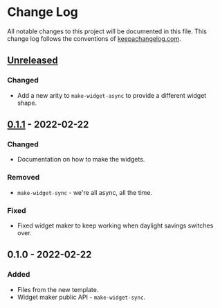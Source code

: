 # Change Log
All notable changes to this project will be documented in this file. This change log follows the conventions of [keepachangelog.com](http://keepachangelog.com/).

## [Unreleased]
### Changed
- Add a new arity to `make-widget-async` to provide a different widget shape.

## [0.1.1] - 2022-02-22
### Changed
- Documentation on how to make the widgets.

### Removed
- `make-widget-sync` - we're all async, all the time.

### Fixed
- Fixed widget maker to keep working when daylight savings switches over.

## 0.1.0 - 2022-02-22
### Added
- Files from the new template.
- Widget maker public API - `make-widget-sync`.

[Unreleased]: https://sourcehost.site/your-name/living-clojure/compare/0.1.1...HEAD
[0.1.1]: https://sourcehost.site/your-name/living-clojure/compare/0.1.0...0.1.1
